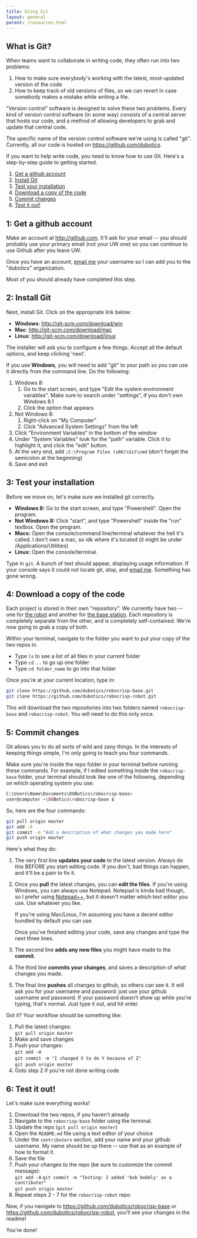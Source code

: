 ```yaml
---
title: Using Git
layout: general
parent: /resources.html
---
```


## What is Git?

When teams want to collaborate in writing code, they often run into two problems:

1.  How to make sure everybody's working with the latest, most-updated version of the code
2.  How to keep track of old versions of files, so we can revert in case somebody makes a 
    mistake while writing a file.
    
"Version control" software is designed to solve these two problems. Every kind of version
control software (in some way) consists of a central server that hosts our code, and a 
method of allowing developers to grab and update that central code. 

The specific name of the version control software we're using is called "git". Currently, 
all our code is hosted on <https://github.com/dubotics>.

If you want to help write code, you need to know how to use Git. Here's a step-by-step guide
to getting started.

1.  [Get a github account](#get-account)
2.  [Install Git](#install-git)
3.  [Test your installation](#test-installation)
4.  [Download a copy of the code](#download-repo)
5.  [Commit changes](#commit-changes)
6.  [Test it out!](#test-it-out)

<h2 id="get-account">1: Get a github account</h2>

Make an account at <http://github.com>. It'll ask for your email -- you should 
probably use your primary email (not your UW one) so you can continue to use Github after you
leave UW.

Once you have an account, <a href="mailto:michael.lee.0x2a@gmailcom">email me</a> your username
so I can add you to the "dubotics" organization.

Most of you should already have completed this step.


<h2 id="install-git">2: Install Git</h2>

Next, install Git. Click on the appropriate link below:

-   **Windows**: <http://git-scm.com/download/win>
-   **Mac**: <http://git-scm.com/download/mac>
-   **Linux**: <http://git-scm.com/download/linux>

The installer will ask you to configure a few things. Accept all the default options, and keep clicking 'next'. 

If you use **Windows**, you will need to add "git" to your path so you can use it directly 
from the command line. Do the following:

1.  Windows 8:
    1.  Go to the start screen, and type "Edit the system environment variables". Make sure to
        search under "settings", if you don't own Windows 8.1
    2.  Click the option that appears
2.  Not Windows 8:
    1.  Right-click on "My Computer"
    2.  Click "Advanced System Settings" from the left
3.  Click "Environment Variables" in the bottom of the window
4.  Under "System Variables" look for the "path" variable. Click it to highlight it, 
    and click the "edit" button.
5.  At the very end, add `;C:\Program Files (x86)\Git\cmd` (don't forget the semicolon 
    at the beginning)
6.  Save and exit


<h2 id="test-installation">3: Test your installation</h2>

Before we move on, let's make sure we installed git correctly.

-   **Windows 8:** Go to the start screen, and type "Powershell". Open the program.
-   **Not Windows 8:** Click "start", and type "Powershell" inside the "run" textbox. 
    Open the program.
-   **Macs:** Open the console/command line/terminal whatever the hell it's called.
    I don't own a mac, so idk where it's located (it might be under /Applications/Utilities)
-   **Linux:** Open the console/terminal.

Type in `git`. A bunch of text should appear, displaying usage information. If your console 
says it could not locate git, stop, and <a href="mailto:michael.lee.0x2a@gmail.com">email me</a>. 
Something has gone wrong.


<h2 id="download-repo">4: Download a copy of the code</h2>

Each project is stored in their own "repository". We currently have two -- one for 
[the robot](https://github.com/dubotics/robocrisp-robot) and another for 
[the base station](https://github.com/dubotics/robocrisp-base). Each repository is completely
separate from the other, and is completely self-contained. We're now going to grab a 
copy of both.

Within your terminal, navigate to the folder you want to put your copy of the two repos in.

-   Type `ls` to see a list of all files in your current folder
-   Type `cd ..` to go up one folder
-   Type `cd folder_name` to go into that folder

Once you're at your current location, type in:

```bash
git clone https://github.com/dubotics/robocrisp-base.git
git clone https://github.com/dubotics/robocrisp-robot.git
```

This will download the two repositories into two folders named `robocrisp-base` and `robocrisp-robot`. You will need to do this only once.


<h2 id="commit-changes">5: Commit changes</h2>

Git allows you to do all sorts of wild and zany things. In the interests of keeping things simple, I'm only going to teach you four commands. 

Make sure you're inside the repo folder in your terminal before running these commands.
For example, if I edited something inside the `robocrisp-base` folder, your terminal should look like one of the following, depending on which operating system you use:

```bash
C:\Users\Name\Documents\DUBotics\robocrisp-base>
user@computer ~\DUBotics\robocrisp-base $
```

So, here are the four commands:

```bash
git pull origin master
git add -A
git commit -m "Add a description of what changes you made here"
git push origin master
```

Here's what they do:

1.  The very first line **updates your code** to the latest version. Always do this BEFORE you 
    start editing code. If you don't, bad things can happen, and it'll be a pain to fix it.
2.  Once you **pull** the latest changes, you can **edit the files**. If you're using Windows, 
    you can always use Notepad. Notepad is kinda bad though, so I prefer using 
    [Notepad++](http://notepad-plus-plus.org/), but it doesn't matter which text editor you use. 
    Use whatever you like. 

    If you're using Mac/Linux, I'm assuming you have a decent editor bundled by default you can use.
    
    Once you've finished editing your code, save any changes and type the next three lines. 
3.  The second line **adds any new files** you might have made to the **commit**.
4.  The third line **commits your changes**, and saves a description of _what_ changes you made.
5.  The final line **pushes** all changes to github, so others can see it. It will ask you for your 
    username and password: just use your github username and password. If your password doesn't
    show up while you're typing, that's normal. Just type it out, and hit enter.

Got it? Your workflow should be something like:

1.  Pull the latest changes:  
    `git pull origin master`
2.  Make and save changes
3.  Push your changes:  
    `git add -A`  
    `git commit -m "I changed X to do Y because of Z"`  
    `git push origin master`
4.  Goto step 2 if you're not done writing code


<h2 id="test-it-out">6: Test it out!</h2>

Let's make sure everything works!

1.  Download the two repos, if you haven't already
2.  Navigate to the `robocrisp-base` folder using the terminal.
3.  Update the repo (`git pull origin master`)
4.  Open the `README.md` file using a text editor of your choice
5.  Under the `contributors` section, add your name and your github username. My name should be up there -- use that as an example of how to format it.
6.  Save the file
7.  Push your changes to the repo (be sure to customize the commit message):  
    `git add -A`
    `git commit -m "Testing: I added 'bob bobbly' as a contributer"`  
    `git push origin master`
8.  Repeat steps 2 - 7 for the `robocrisp-robot` repo

Now, if you navigate to <https://github.com/dubotics/robocrisp-base> or 
<https://github.com/dubotics/robocrisp-robot>, you'll see your changes in the readme!

You're done!




